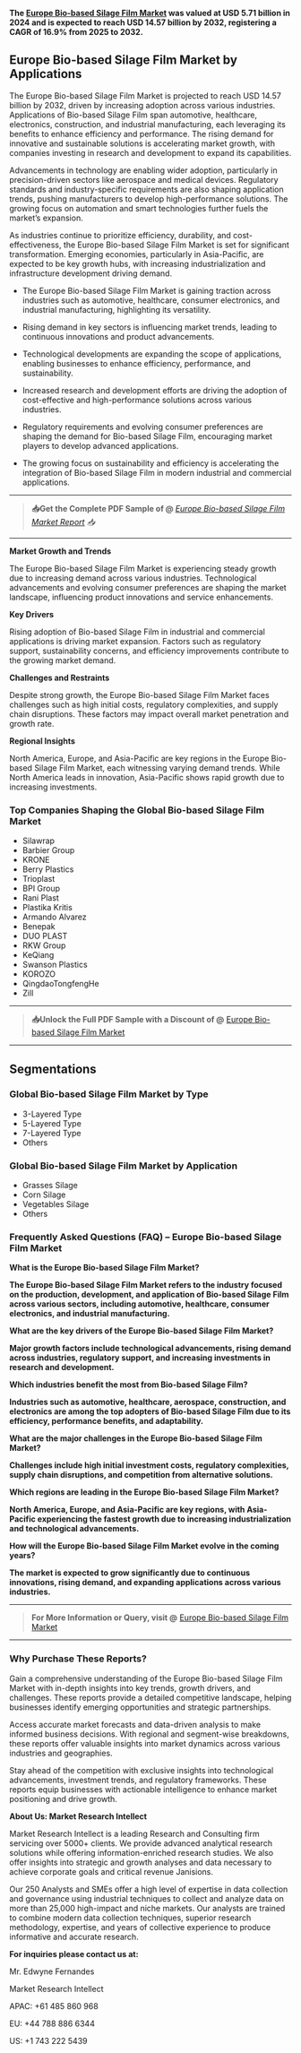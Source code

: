 <p><strong>The <a href="https://www.marketresearchintellect.com/download-sample/?rid=954629&amp;utm_source=Pulse-April-Europe&amp;utm_medium=852">Europe Bio-based Silage Film Market</a> was valued at USD 5.71 billion in 2024 and is expected to reach USD 14.57 billion by 2032, registering a CAGR of 16.9% from 2025 to 2032.</strong></p><h2>Europe Bio-based Silage Film Market by Applications&nbsp;</h2><p><p>The Europe Bio-based Silage Film Market is projected to reach USD 14.57 billion by 2032, driven by increasing adoption across various industries. Applications of Bio-based Silage Film span automotive, healthcare, electronics, construction, and industrial manufacturing, each leveraging its benefits to enhance efficiency and performance. The rising demand for innovative and sustainable solutions is accelerating market growth, with companies investing in research and development to expand its capabilities.</p><p>Advancements in technology are enabling wider adoption, particularly in precision-driven sectors like aerospace and medical devices. Regulatory standards and industry-specific requirements are also shaping application trends, pushing manufacturers to develop high-performance solutions. The growing focus on automation and smart technologies further fuels the market&rsquo;s expansion.</p><p>As industries continue to prioritize efficiency, durability, and cost-effectiveness, the Europe Bio-based Silage Film Market is set for significant transformation. Emerging economies, particularly in Asia-Pacific, are expected to be key growth hubs, with increasing industrialization and infrastructure development driving demand.</p></p><ul><li><p>The Europe Bio-based Silage Film Market is gaining traction across industries such as automotive, healthcare, consumer electronics, and industrial manufacturing, highlighting its versatility.</p></li><li><p>Rising demand in key sectors is influencing market trends, leading to continuous innovations and product advancements.</p></li><li><p>Technological developments are expanding the scope of applications, enabling businesses to enhance efficiency, performance, and sustainability.</p></li><li><p>Increased research and development efforts are driving the adoption of cost-effective and high-performance solutions across various industries.</p></li><li><p>Regulatory requirements and evolving consumer preferences are shaping the demand for Bio-based Silage Film, encouraging market players to develop advanced applications.</p></li><li><p>The growing focus on sustainability and efficiency is accelerating the integration of Bio-based Silage Film in modern industrial and commercial applications.</p></li></ul><hr /><blockquote><p><strong><span class="font-[700]">📥Get the Complete PDF Sample of @ </span></strong><em><span class="font-[700]"><a href="https://www.marketresearchintellect.com/download-sample/?rid=954629&amp;utm_source=Pulse-April-Europe&amp;utm_medium=852" target="_blank" data-tracking-control-name="article-ssr-frontend-pulse_little-text-block" data-tracking-will-navigate="" data-test-link="">Europe Bio-based Silage Film Market Report</a>&nbsp;📥</span></em></p></blockquote><hr /><p class="" data-start="77" data-end="360"><strong data-start="77" data-end="105">Market Growth and Trends</strong></p><p class="" data-start="77" data-end="360">The Europe Bio-based Silage Film Market is experiencing steady growth due to increasing demand across various industries. Technological advancements and evolving consumer preferences are shaping the market landscape, influencing product innovations and service enhancements.</p><p class="" data-start="362" data-end="606"><strong data-start="362" data-end="377">Key Drivers</strong></p><p class="" data-start="362" data-end="606">Rising adoption of Bio-based Silage Film in industrial and commercial applications is driving market expansion. Factors such as regulatory support, sustainability concerns, and efficiency improvements contribute to the growing market demand.</p><p class="" data-start="608" data-end="849"><strong data-start="608" data-end="637">Challenges and Restraints</strong></p><p class="" data-start="608" data-end="849">Despite strong growth, the Europe Bio-based Silage Film Market faces challenges such as high initial costs, regulatory complexities, and supply chain disruptions. These factors may impact overall market penetration and growth rate.</p><p class="" data-start="851" data-end="1095"><strong data-start="851" data-end="872">Regional Insights</strong></p><p class="" data-start="851" data-end="1095">North America, Europe, and Asia-Pacific are key regions in the Europe Bio-based Silage Film Market, each witnessing varying demand trends. While North America leads in innovation, Asia-Pacific shows rapid growth due to increasing investments.</p><p><h3>Top Companies Shaping the Global Bio-based Silage Film Market </h3><ul><li>Silawrap</li><li>Barbier Group</li><li>KRONE</li><li>Berry Plastics</li><li>Trioplast</li><li>BPI Group</li><li>Rani Plast</li><li>Plastika Kritis</li><li>Armando Alvarez</li><li>Benepak</li><li>DUO PLAST</li><li>RKW Group</li><li>KeQiang</li><li>Swanson Plastics</li><li>KOROZO</li><li>QingdaoTongfengHe</li><li>Zill</li></ul></p><hr /><blockquote><p><strong>📥Unlock the Full PDF Sample with a Discount of @</strong> <a href="https://www.marketresearchintellect.com/ask-for-discount/?rid=954629&amp;utm_source=Pulse-April-Europe&amp;utm_medium=852">Europe Bio-based Silage Film Market</a></p></blockquote><hr /><p><h2>Segmentations</h2><h3>Global Bio-based Silage Film Market by Type</h3><ul><li>3-Layered Type</li><li>5-Layered Type</li><li>7-Layered Type</li><li>Others</li></ul><h3>Global Bio-based Silage Film Market by Application</h3><ul><li>Grasses Silage</li><li>Corn Silage</li><li>Vegetables Silage</li><li>Others</li></ul></p><h3><strong>Frequently Asked Questions (FAQ) &ndash; Europe Bio-based Silage Film Market</strong></h3><p><strong>What is the Europe Bio-based Silage Film Market?</strong></p><p><strong>The Europe Bio-based Silage Film Market refers to the industry focused on the production, development, and application of Bio-based Silage Film across various sectors, including automotive, healthcare, consumer electronics, and industrial manufacturing.</strong></p><p><strong>What are the key drivers of the Europe Bio-based Silage Film Market?</strong></p><p><strong>Major growth factors include technological advancements, rising demand across industries, regulatory support, and increasing investments in research and development.</strong></p><p><strong>Which industries benefit the most from Bio-based Silage Film?</strong></p><p><strong>Industries such as automotive, healthcare, aerospace, construction, and electronics are among the top adopters of Bio-based Silage Film due to its efficiency, performance benefits, and adaptability.</strong></p><p><strong>What are the major challenges in the Europe Bio-based Silage Film Market?</strong></p><p><strong>Challenges include high initial investment costs, regulatory complexities, supply chain disruptions, and competition from alternative solutions.</strong></p><p><strong>Which regions are leading in the Europe Bio-based Silage Film Market?</strong></p><p><strong>North America, Europe, and Asia-Pacific are key regions, with Asia-Pacific experiencing the fastest growth due to increasing industrialization and technological advancements.</strong></p><p><strong>How will the Europe Bio-based Silage Film Market evolve in the coming years?</strong></p><p><strong>The market is expected to grow significantly due to continuous innovations, rising demand, and expanding applications across various industries.</strong></p><hr /><blockquote><p><span class="font-[700]"><strong>For More Information or Query, visit&nbsp;@</strong>&nbsp;</span><span class="font-[700]"><a href="https://www.marketresearchintellect.com/product/global-bio-based-silage-film-market/?utm_source=Linkedin&utm_medium=852" target="_blank" data-tracking-control-name="article-ssr-frontend-pulse_little-text-block" data-tracking-will-navigate="" data-test-link="">Europe Bio-based Silage Film Market</a></span></p></blockquote><hr /><h3><strong data-start="0" data-end="31">Why Purchase These Reports?</strong></h3><p class="" data-start="35" data-end="297">Gain a comprehensive understanding of the Europe Bio-based Silage Film Market with in-depth insights into key trends, growth drivers, and challenges. These reports provide a detailed competitive landscape, helping businesses identify emerging opportunities and strategic partnerships.</p><p class="" data-start="299" data-end="540">Access accurate market forecasts and data-driven analysis to make informed business decisions. With regional and segment-wise breakdowns, these reports offer valuable insights into market dynamics across various industries and geographies.</p><p class="" data-start="542" data-end="784">Stay ahead of the competition with exclusive insights into technological advancements, investment trends, and regulatory frameworks. These reports equip businesses with actionable intelligence to enhance market positioning and drive growth.</p><p><strong><span class="font-[700]">About Us: Market Research Intellect</span></strong></p><p><span class="">Market Research Intellect is a leading Research and Consulting firm servicing over 5000+ clients. We provide advanced analytical research solutions while offering information-enriched research studies.&nbsp;</span>We also offer insights into strategic and growth analyses and data necessary to achieve corporate goals and critical revenue Janisions.</p><p><span class="">Our 250 Analysts and SMEs offer a high level of expertise in data collection and governance using industrial techniques to collect and analyze data on more than 25,000 high-impact and niche markets. Our analysts are trained to combine modern data collection techniques, superior research methodology, expertise, and years of collective experience to produce informative and accurate research.</span></p><p><strong>For inquiries please contact us at:</strong></p><p>Mr. Edwyne Fernandes</p><p>Market Research Intellect</p><p>APAC: +61 485 860 968</p><p>EU: +44 788 886 6344</p><p>US: +1 743 222 5439</p>